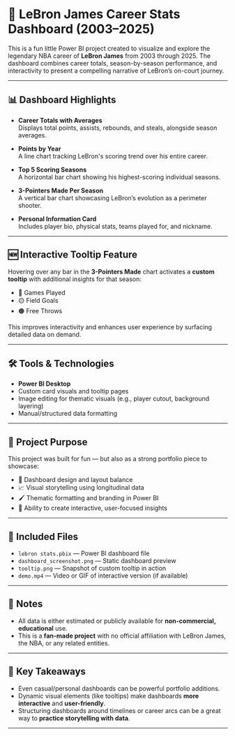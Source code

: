 # 🏀 LeBron James Career Stats Dashboard (2003–2025)

This is a fun little Power BI project created to visualize and explore the legendary NBA career of **LeBron James** from 2003 through 2025. The dashboard combines career totals, season-by-season performance, and interactivity to present a compelling narrative of LeBron’s on-court journey.

---

## 📊 Dashboard Highlights

- **Career Totals with Averages**  
  Displays total points, assists, rebounds, and steals, alongside season averages.

- **Points by Year**  
  A line chart tracking LeBron's scoring trend over his entire career.

- **Top 5 Scoring Seasons**  
  A horizontal bar chart showing his highest-scoring individual seasons.

- **3-Pointers Made Per Season**  
  A vertical bar chart showcasing LeBron’s evolution as a perimeter shooter.

- **Personal Information Card**  
  Includes player bio, physical stats, teams played for, and nickname.

---

## 🆕 Interactive Tooltip Feature

Hovering over any bar in the **3-Pointers Made** chart activates a **custom tooltip** with additional insights for that season:

- 🏀 Games Played  
- 🟡 Field Goals  
- 🟠 Free Throws  

This improves interactivity and enhances user experience by surfacing detailed data on demand.

---

## 🛠️ Tools & Technologies

- **Power BI Desktop**
- Custom card visuals and tooltip pages
- Image editing for thematic visuals (e.g., player cutout, background layering)
- Manual/structured data formatting

---

## 🎯 Project Purpose

This project was built for fun — but also as a strong portfolio piece to showcase:

- 📐 Dashboard design and layout balance  
- 📈 Visual storytelling using longitudinal data  
- 🖌️ Thematic formatting and branding in Power BI  
- 🧠 Ability to create interactive, user-focused insights

---

## 📁 Included Files

- `lebron stats.pbix` — Power BI dashboard file  
- `dashboard_screenshot.png` — Static dashboard preview  
- `tooltip.png` — Snapshot of custom tooltip in action  
- `demo.mp4` — Video or GIF of interactive version (if available)

---

## 📌 Notes

- All data is either estimated or publicly available for **non-commercial, educational** use.
- This is a **fan-made project** with no official affiliation with LeBron James, the NBA, or any related entities.

---

## 🧠 Key Takeaways

- Even casual/personal dashboards can be powerful portfolio additions.
- Dynamic visual elements (like tooltips) make dashboards **more interactive** and **user-friendly**.
- Structuring dashboards around timelines or career arcs can be a great way to **practice storytelling with data**.

---



